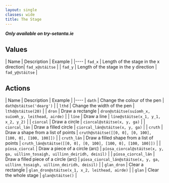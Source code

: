 ```yaml
---
layout: single
classes: wide
title: The Stage
---
```


_**Only available on try-setanta.ie**_

## Values

| Name | Description | Example |
|----
| `fad_x` | Length of the stage in the x direction| `fad_x@stáitse` |
| `fad_y` | Length of the stage in the y direction | `fad_y@stáitse` |

## Actions

| Name | Description | Example |
|----
| `dath` | Change the colour of the pen | `dath@stáitse('dearg')` |
| `lthd` | Change the width of the pen | `lthd@stáitse(20)` |
| `dron` | Draw a rectangle  | `dron@stáitse(suíomh_x, suíomh_y, leithead, airde)` |
| `líne` | Draw a line  | `líne@stáitse(x_1, y_1, x_2, y_2)` |
| `ciorcal` | Draw a circle | `ciorcal@stáitse(x, y, ga)` |
| `ciorcal_lán` | Draw a filled circle | `ciorcal_lán@stáitse(x, y, ga)` |
| `cruth` | Draw a shape from a list of points | `cruth@stáitse([[0, 0], [0, 100], [100, 0], [100, 100]])` |
| `cruth_lán` | Draw a filled shape from a list of points | `cruth_lán@stáitse([[0, 0], [0, 100], [100, 0], [100, 100]])` |
| `píosa_ciorcal` | Draw a piece of a circle (arc) | `píosa_ciorcal@stáitse(x, y, ga, uillinn_tosaigh, uillinn_deiridh, deisil)` |
| `píosa_ciorcal_lán` | Draw a filled piece of a circle (arc) | `píosa_ciorcal_lán@stáitse(x, y, ga, uillinn_tosaigh, uillinn_deiridh, deisil)` |
| `glan_dron` | Clear a rectangle | `glan_dron@stáitse(x_1, x_2, leithead, airde)` |
| `glan` | Clear the whole stage | `glan@stáitse()` |

